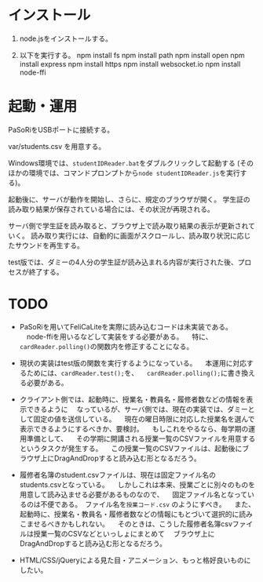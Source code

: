 インストール
==========

1. node.jsをインストールする。

2. 以下を実行する。
    npm install fs
    npm install path
    npm install open
    npm install express
    npm install https
    npm install websocket.io
    npm install node-ffi

起動・運用
==========

PaSoRiをUSBポートに接続する。

var/students.csv を用意する。

Windows環境では、`studentIDReader.bat`をダブルクリックして起動する
(そのほかの環境では、コマンドプロンプトから`node studentIDReader.js`を実行する)。

起動後に、サーバが動作を開始し、さらに、規定のブラウザが開く。
学生証の読み取り結果が保存されている場合には、その状況が再現される。

サーバ側で学生証を読み取ると、ブラウザ上で読み取り結果の表示が更新されていく。
読み取り実行には、自動的に画面がスクロールし、読み取り状況に応じたサウンドを再生する。

test版では、ダミーの4人分の学生証が読み込まれる内容が実行された後、プロセスが終了する。


TODO
==========

* PaSoRiを用いてFeliCaLiteを実際に読み込むコードは未実装である。
　node-ffiを用いるなどして実装をする必要がある。
　特に、`cardReader.polling()`の関数内を修正することになる。

* 現状の実装はtest版の関数を実行するようになっている。
　本運用に対応するためには、`cardReader.test();`を、
　`cardReader.polling();`に書き換える必要がある。

* クライアント側では、起動時に、授業名・教員名・履修者数などの情報を表示できるように
　なっているが、サーバ側では、現在の実装では、ダミーとして固定の値を送信している。
　現在の曜日時限に対応した授業名を選んで表示できるようにするべきか、要検討。
　もしこれをやるなら、毎学期の運用準備として、
　その学期に開講される授業一覧のCSVファイルを用意するというタスクが発生する。
　この授業一覧のCSVファイルは、起動後にブラウザ上にDragAndDropすると読み込む形となるだろう。

* 履修者名簿のstudent.csvファイルは、現在は固定ファイル名のstudents.csvとなっている。
　しかしこれは本来、授業ごとに別々のものを用意して読み込ませる必要があるものなので、
　固定ファイル名となっているのは不便である。　ファイル名を`授業コード.csv` のようにすべき。
　また、起動時に、授業名・教員名・履修者数などの情報にもとづいて選択的に読みこませるべきかもしれない。
　そのときは、こうした履修者名簿csvファイルは授業一覧のCSVなどといっしょにまとめて
　ブラウザ上にDragAndDropすると読み込む形となるだろう。

* HTML/CSS/jQueryによる見た目・アニメーション、もっと格好良いものにしたい。

